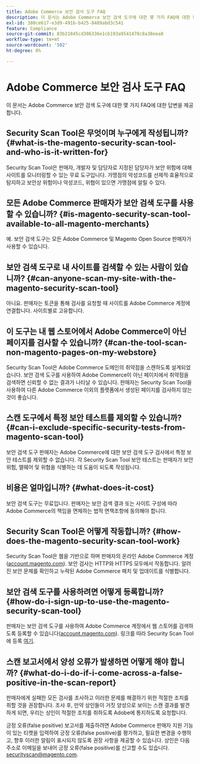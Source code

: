 ```yaml
---
title: Adobe Commerce 보안 검사 도구 FAQ
description: 이 문서는 Adobe Commerce 보안 검색 도구에 대한 몇 가지 FAQ에 대한 답변을 제공합니다.
exl-id: 380ce617-e3d9-491b-b425-8489abd3c541
feature: Compliance
source-git-commit: 83b21845cd306336e1cb193a9541478c8a38eea8
workflow-type: tm+mt
source-wordcount: '502'
ht-degree: 0%

---
```


# Adobe Commerce 보안 검사 도구 FAQ

이 문서는 Adobe Commerce 보안 검색 도구에 대한 몇 가지 FAQ에 대한 답변을 제공합니다.

## Security Scan Tool은 무엇이며 누구에게 작성됩니까? {#what-is-the-magento-security-scan-tool-and-who-is-it-written-for}

Security Scan Tool은 판매자, 개발자 및 담당자로 지정된 담당자가 보안 위험에 대해 사이트를 모니터링할 수 있는 무료 도구입니다. 가맹점의 악성코드를 선제적·효율적으로 탐지하고 보안상 위험이나 악성코드, 위협이 있으면 가맹점에 알릴 수 있다.

## 모든 Adobe Commerce 판매자가 보안 검색 도구를 사용할 수 있습니까? {#is-magento-security-scan-tool-available-to-all-magento-merchants}

예. 보안 검색 도구는 모든 Adobe Commerce 및 Magento Open Source 판매자가 사용할 수 있습니다.

## 보안 검색 도구로 내 사이트를 검색할 수 있는 사람이 있습니까? {#can-anyone-scan-my-site-with-the-magento-security-scan-tool}

아니요. 판매자는 토큰을 통해 검사를 요청할 때 사이트를 Adobe Commerce 계정에 연결합니다. 사이트별로 고유합니다.

## 이 도구는 내 웹 스토어에서 Adobe Commerce이 아닌 페이지를 검사할 수 있습니까? {#can-the-tool-scan-non-magento-pages-on-my-webstore}

Security Scan Tool은 Adobe Commerce 도메인의 취약점을 스캔하도록 설계되었습니다. 보안 검색 도구를 사용하여 Adobe Commerce이 아닌 페이지에서 취약점을 검색하면 신뢰할 수 없는 결과가 나타날 수 있습니다. 판매자는 Security Scan Tool을 사용하여 다른 Adobe Commerce 이외의 플랫폼에서 생성된 페이지를 검사하지 않는 것이 좋습니다.

## 스캔 도구에서 특정 보안 테스트를 제외할 수 있습니까? {#can-i-exclude-specific-security-tests-from-magento-scan-tool}

보안 검색 도구 판매자는 Adobe Commerce에 대한 보안 검색 도구 검사에서 특정 보안 테스트를 제외할 수 없습니다. 각 Security Scan Tool 보안 테스트는 판매자가 보안 위험, 맬웨어 및 위협을 식별하는 데 도움이 되도록 작성됩니다.

## 비용은 얼마입니까? {#what-does-it-cost}

보안 검색 도구는 무료입니다. 판매자는 보안 검색 결과 또는 사이트 구성에 따라 Adobe Commerce의 책임을 면제하는 법적 면책조항에 동의해야 합니다.

## Security Scan Tool은 어떻게 작동합니까? {#how-does-the-magento-security-scan-tool-work}

Security Scan Tool은 웹을 기반으로 하며 판매자의 온라인 Adobe Commerce 계정([account.magento.com](https://account.magento.com/)). 보안 검사는 HTTP와 HTTPS 모두에서 작동합니다. 알려진 보안 문제를 확인하고 누락된 Adobe Commerce 패치 및 업데이트를 식별합니다.

## 보안 검색 도구를 사용하려면 어떻게 등록합니까? {#how-do-i-sign-up-to-use-the-magento-security-scan-tool}

판매자는 보안 검색 도구를 사용하여 Adobe Commerce 계정에서 웹 스토어를 검색하도록 등록할 수 있습니다([account.magento.com](https://account.magento.com)). 링크를 따라 Security Scan Tool에 등록 [여기](https://account.magento.com/scanner/dashboard/?_ga=2.83981338.267715797.1615821601-2099431409.1611073686).

## 스캔 보고서에서 양성 오류가 발생하면 어떻게 해야 합니까? {#what-do-i-do-if-i-come-across-a-false-positive-in-the-scan-report}

판매자에게 실패한 모든 검사를 조사하고 이러한 문제를 해결하기 위한 적절한 조치를 취할 것을 권장합니다. 조사 후, 만약 상인들이 거짓 양성으로 보이는 스캔 결과를 발견하게 되면, 우리는 상인이 적절한 조치를 취하도록 Adobe에 통지하도록 요청합니다.

긍정 오류(false positive) 보고서를 제출하려면 Adobe Commerce 판매자 지원 기능이 있는 티켓을 입력하여 긍정 오류(false positive)를 평가하고, 필요한 변경을 수행하고, 향후 이러한 알림이 표시되지 않도록 권장 사항을 제공할 수 있습니다. 상인은 다음 주소로 이메일을 보내어 긍정 오류(false positive)를 신고할 수도 있습니다. [securityscan@magento.com](mailto:securityscan@magento.com).
